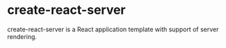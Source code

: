 # create-react-server
create-react-server is a React application template with support of server rendering.
